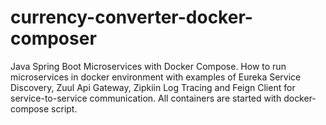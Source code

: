 # currency-converter-docker-composer
Java Spring Boot Microservices with Docker Compose. How to run microservices in docker environment with examples of Eureka Service Discovery, Zuul Api Gateway, Zipkiin Log Tracing and Feign Client for service-to-service communication. All containers are started with docker-compose script.
